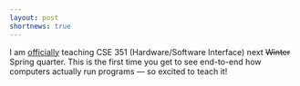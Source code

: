 ```yaml
---
layout: post
shortnews: true
---
```

I am [officially](https://www.cs.washington.edu/sites/default/files/education/time-sched/teaching2015-2016.html) teaching CSE 351 (Hardware/Software Interface) next <strike>Winter</strike> Spring quarter. This is the first time you get to see end-to-end how computers actually run programs — so excited to teach it!

